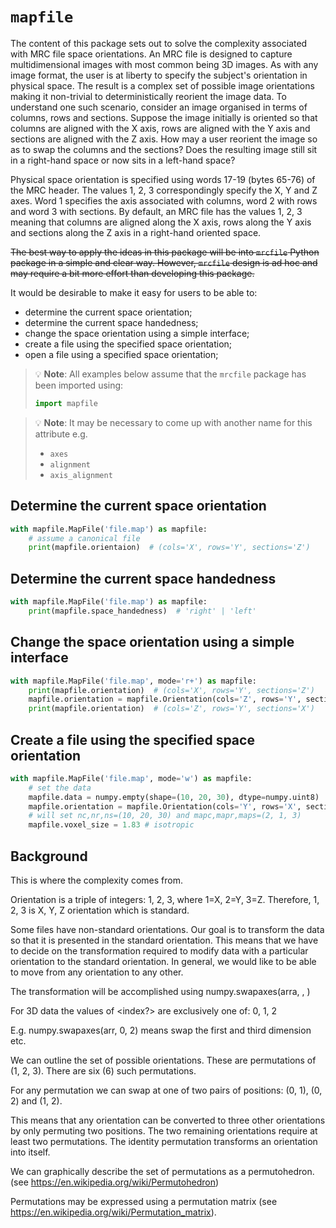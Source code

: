 # `mapfile`

The content of this package sets out to solve the complexity associated with MRC file space orientations. An MRC file is
designed to capture multidimensional images with most common being 3D images. As with any image format, the user is at
liberty to specify the subject's orientation in physical space. The result is a complex set of possible image
orientations making it non-trivial to deterministically reorient the image data. To understand one such scenario, consider an image organised in terms of columns, rows and sections. Suppose the image initially is oriented so that columns are aligned with the X axis, rows are aligned with the Y axis and sections are aligned with the Z axis. How may a user reorient the image so as to swap the columns and the sections? Does the resulting image still sit in a right-hand space or now sits in a left-hand space?

Physical space orientation is specified using words 17-19 (bytes 65-76) of the MRC header. The values 1, 2, 3
correspondingly specify the X, Y and Z axes. Word 1 specifies the axis associated with columns, word 2 with rows and
word 3 with sections. By default, an MRC file has the values 1, 2, 3 meaning that columns are aligned along the X axis,
rows along the Y axis and sections along the Z axis in a right-hand oriented space.

~~The best way to apply the ideas in this package will be into `mrcfile` Python package in a simple and clear way. However, `mrcfile` design is ad hoc and may require a bit more effort than developing this package.~~ 

It would be desirable to make it easy for users to be able to:

- determine the current space orientation;
- determine the current space handedness;
- change the space orientation using a simple interface;
- create a file using the specified space orientation;
- open a file using a specified space orientation;

> :bulb: **Note**: All examples below assume that the `mrcfile` package has been imported using:
> ```python
> import mapfile
> ```

> :bulb: **Note**: It may be necessary to come up with another name for this attribute e.g.
> - `axes`
> - `alignment`
> - `axis_alignment`

## Determine the current space orientation

```python
with mapfile.MapFile('file.map') as mapfile:
    # assume a canonical file
    print(mapfile.orientaion)  # (cols='X', rows='Y', sections='Z')
```

## Determine the current space handedness

```python
with mapfile.MapFile('file.map') as mapfile:
    print(mapfile.space_handedness)  # 'right' | 'left'
```

## Change the space orientation using a simple interface

```python
with mapfile.MapFile('file.map', mode='r+') as mapfile:
    print(mapfile.orientation)  # (cols='X', rows='Y', sections='Z')
    mapfile.orientation = mapfile.Orientation(cols='Z', rows='Y', sections='X')
    print(mapfile.orientation)  # (cols='Z', rows='Y', sections='X')
```

## Create a file using the specified space orientation

```python
with mapfile.MapFile('file.map', mode='w') as mapfile:
    # set the data
    mapfile.data = numpy.empty(shape=(10, 20, 30), dtype=numpy.uint8)
    mapfile.orientation = mapfile.Orientation(cols='Y', rows='X', sections='Z')
    # will set nc,nr,ns=(10, 20, 30) and mapc,mapr,maps=(2, 1, 3)
    mapfile.voxel_size = 1.83 # isotropic
```


## Background

This is where the complexity comes from.

Orientation is a triple of integers: 1, 2, 3, where 1=X, 2=Y, 3=Z. Therefore, 1, 2, 3 is X, Y, Z orientation which is standard.

Some files have non-standard orientations. Our goal is to transform the data so that it is presented in the standard orientation.
This means that we have to decide on the transformation required to modify data with a particular orientation to the
standard orientation. In general, we would like to be able to move from any orientation to any other.

The transformation will be accomplished using numpy.swapaxes(arra, <index1>, <index2>)

For 3D data the values of <index?> are exclusively one of: 0, 1, 2

E.g. numpy.swapaxes(arr, 0, 2) means swap the first and third dimension etc.

We can outline the set of possible orientations. These are permutations of (1, 2, 3). There are six (6) such permutations.

For any permutation we can swap at one of two pairs of positions: (0, 1), (0, 2) and (1, 2).

This means that any orientation can be converted to three other orientations by only permuting two positions.
The two remaining orientations require at least two permutations.
The identity permutation transforms an orientation into itself.

We can graphically describe the set of permutations as a permutohedron. (see https://en.wikipedia.org/wiki/Permutohedron)

Permutations may be expressed using a permutation matrix (see https://en.wikipedia.org/wiki/Permutation_matrix).
